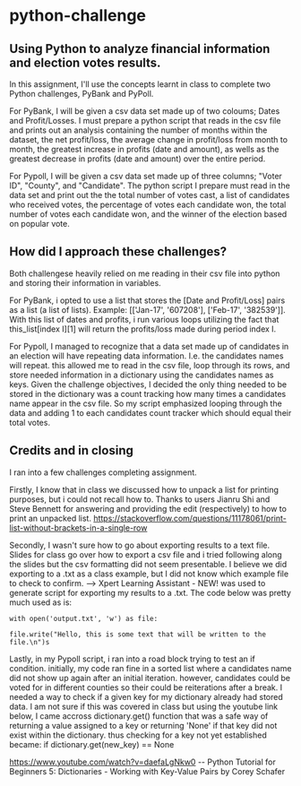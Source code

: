 # python-challenge
 
 
 ## Using Python to analyze financial information and election votes results.
 In this assignment, I'll use the concepts learnt in class to complete two Python challenges, PyBank and PyPoll.

 For PyBank, I will be given a csv data set made up of two coloums; Dates and Profit/Losses. I must prepare a python script that reads in the csv file and prints out an analysis containing the number of months within the dataset, the net profit/loss, the average change in profit/loss from month to month, the greatest increase in profits (date and amount), as wells as the greatest decrease in profits (date and amount) over the entire period.

 For Pypoll, I will be given a csv data set made up of three columns; "Voter ID", "County", and "Candidate". The python script I prepare must read in the data set and print out the the total number of votes cast, a list of candidates who received votes, the percentage of votes each candidate won, the total number of votes each candidate won, and the winner of the election based on popular vote.

## How did I approach these challenges?
Both challengese heavily relied on me reading in their csv file into python and storing their information in variables. 

For PyBank, i opted to use a list that stores the [Date and Profit/Loss] pairs as a list (a list of lists). Example: [['Jan-17', '607208'], ['Feb-17', '382539']]. With this list of dates and profits, i run various loops utilizing the fact that this_list[index I][1] will return the profits/loss made during period index I. 

For Pypoll, I managed to recognize that a data set made up of candidates in an election will have repeating data information. I.e. the candidates names will repeat. this allowed me to read in the csv file, loop through its rows, and store needed information in a dictionary using the candidates names as keys. Given the challenge objectives, I decided the only thing needed to be stored in the dictionary was a count tracking how many times a candidates name appear in the csv file. So my script emphasized looping through the data and adding 1 to each candidates count tracker which should equal their total votes.   


## Credits and in closing
I ran into a few challenges completing assignment.

Firstly, I know that in class we discussed how to unpack a list for printing purposes, but i could not recall how to.
Thanks to users Jianru Shi and Steve Bennett for answering and providing the edit (respectively) to how to print an unpacked list.
 https://stackoverflow.com/questions/11178061/print-list-without-brackets-in-a-single-row

 
 Secondly, I wasn't sure how to go about exporting results to a text file. Slides for class go over how to export a csv file and i tried following along the slides but the csv formatting did not seem presentable. I believe we did exporting to a .txt as a class example, but I did not know which example file to check to confirm. --> Xpert Learning Assistant - NEW! was used to generate script for  exporting my results to a .txt. The code below was pretty much used as is:
 
    with open('output.txt', 'w') as file:

    file.write("Hello, this is some text that will be written to the file.\n")s

Lastly, in my Pypoll script, i ran into a road block trying to test an if condition. initially, my code ran fine in a sorted list where a candidates name did not show up again after an initial iteration. however, candidates could be voted for in different counties so their could be reiterations after a break. I needed a way to check if a given key for my dictionary already had stored data. I am not sure if this was covered in class but using the youtube link below, I came accross dictionary.get() function that was a safe way of returning a value assigned to a key or returning 'None' if that key did not exist within the dictionary.
thus checking for a key not yet established became:
    if dictionary.get(new_key) == None

https://www.youtube.com/watch?v=daefaLgNkw0 -- Python Tutorial for Beginners 5: Dictionaries - Working with Key-Value Pairs by Corey Schafer
